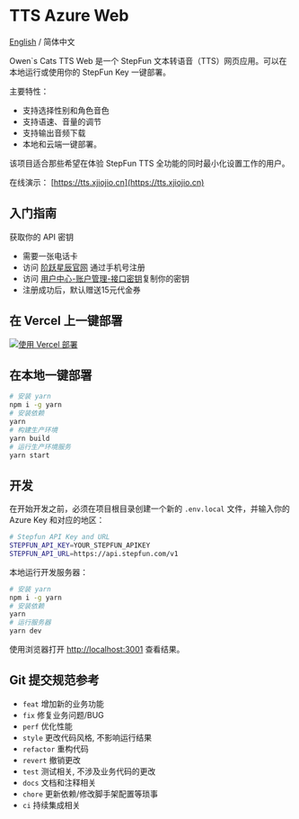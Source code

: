 # TTS Azure Web

[English](./README.md) / 简体中文

Owen`s Cats TTS Web 是一个 StepFun 文本转语音（TTS）网页应用。可以在本地运行或使用你的 StepFun Key 一键部署。

主要特性：

- 支持选择性别和角色音色
- 支持语速、音量的调节
- 支持输出音频下载
- 本地和云端一键部署。

该项目适合那些希望在体验 StepFun TTS 全功能的同时最小化设置工作的用户。

在线演示： [https://tts.xjiojio.cn](https://tts.xjiojio.cn)

## 入门指南

获取你的 API 密钥

- 需要一张电话卡
- 访问 [阶跃星辰官网](https://platform.stepfun.com/) 通过手机号注册
- 访问 [用户中心-账户管理-接口密钥](https://platform.stepfun.com/interface-key)复制你的密钥
- 注册成功后，默认赠送15元代金券

## 在 Vercel 上一键部署

[![使用 Vercel 部署](https://vercel.com/button)](https://vercel.com/new/clone?repository-url=https://github.com/owenshen0907/tts-stepfun-web&env=STEPFUN_API_KEY&env=STEPFUN_API_URL&project-name=tts-stepfun-web&repository-name=tts-stepfun-web)

## 在本地一键部署

```bash
# 安装 yarn
npm i -g yarn
# 安装依赖
yarn
# 构建生产环境
yarn build
# 运行生产环境服务
yarn start
```

## 开发

在开始开发之前，必须在项目根目录创建一个新的 `.env.local` 文件，并输入你的 Azure Key 和对应的地区：

```bash
# Stepfun API Key and URL
STEPFUN_API_KEY=YOUR_STEPFUN_APIKEY
STEPFUN_API_URL=https://api.stepfun.com/v1
```

本地运行开发服务器：

```bash
# 安装 yarn
npm i -g yarn
# 安装依赖
yarn
# 运行服务器
yarn dev
```

使用浏览器打开 [http://localhost:3001](http://localhost:3001/) 查看结果。

## Git 提交规范参考

- `feat` 增加新的业务功能
- `fix` 修复业务问题/BUG
- `perf` 优化性能
- `style` 更改代码风格, 不影响运行结果
- `refactor` 重构代码
- `revert` 撤销更改
- `test` 测试相关, 不涉及业务代码的更改
- `docs` 文档和注释相关
- `chore` 更新依赖/修改脚手架配置等琐事
- `ci` 持续集成相关
